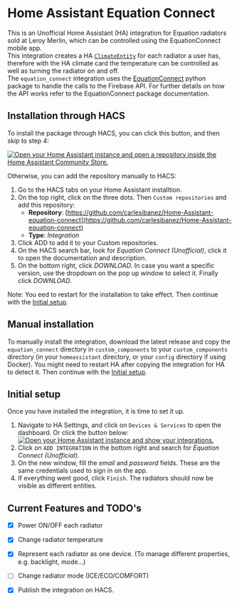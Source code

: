 
# Home Assistant Equation Connect

This is an Unofficial Home Assistant (HA) integration for Equation radiators sold at Leroy Merlin, which can be controlled using the EquationConnect mobile app.  
This integration creates a HA [`ClimateEntity`](https://developers.home-assistant.io/docs/core/entity/climate/) for each radiator a user has, therefore with the HA climate card the temperature can be controlled as well as turning the radiator on and off.  
The `equation_connect` integration uses the [EquationConnect](https://github.com/carlesibanez/EquationConnect) python package to handle the calls to the Firebase API. For further details on how the API works refer to the EquationConnect package documentation.


## Installation through HACS

To install the package through HACS, you can click this button, and then skip to step 4:

[![Open your Home Assistant instance and open a repository inside the Home Assistant Community Store.](https://my.home-assistant.io/badges/hacs_repository.svg)](https://my.home-assistant.io/redirect/hacs_repository/?owner=carlesibanez&repository=Home-Assistant-equation-connect&category=Integration)

Otherwise, you can add the repository manually to HACS:  
1. Go to the HACS tabs on your Home Assistant installtion.
2. On the top right, click on the three dots. Then `Custom repositories` and add this repository:
    - __Repository__: [https://github.com/carlesibanez/Home-Assistant-equation-connect](https://github.com/carlesibanez/Home-Assistant-equation-connect)
    - __Type__: _Integration_
3. Click ADD to add it to your Custom repositories.
4. On the HACS search bar, look for _Equation Connect (Unofficial)_, click it to open the documentation and description.
5. On the bottom right, click _DOWNLOAD_. In case you want a specific version, use the dropdown on the pop up window to select it. Finally click _DOWNLOAD_.

Note: You eed to restart for the installation to take effect. Then continue with the [Initial setup](#initial-setup).


## Manual installation

To manually install the integration, download the latest release and copy the `equation_connect` directory in `custom_components` to your `custom_components` directory (in your `homeassistant` directory, or your `config` directory if using Docker). You might need to restart HA after copying the integration for HA to detect it. Then continue with the [Initial setup](#initial-setup).


## Initial setup

Once you have installed the integration, it is time to set it up.  
1. Navigate to HA Settings, and click on `Devices & Services` to open the dashboard. Or click the button below:  
[![Open your Home Assistant instance and show your integrations.](https://my.home-assistant.io/badges/integrations.svg)](https://my.home-assistant.io/redirect/integrations/)  
2. Click on `ADD INTEGRATION` in the bottom right and search for _Equation Connect (Unofficial)_.
4. On the new window, fill the *email* and *password* fields. These are the same credentials used to sign in on the app.
5. If everything went good, click `Finish`. The radiators should now be visible as different entities.

    
## Current Features and TODO's

- [x]  Power ON/OFF each radiator  
- [x]  Change radiator temperature  
- [x]  Represent each radiator as one device. (To manage different properties, e.g. backlight, mode...)  
- [ ]  Change radiator mode (ICE/ECO/COMFORT)
- [x]  Publish the integration on HACS.



